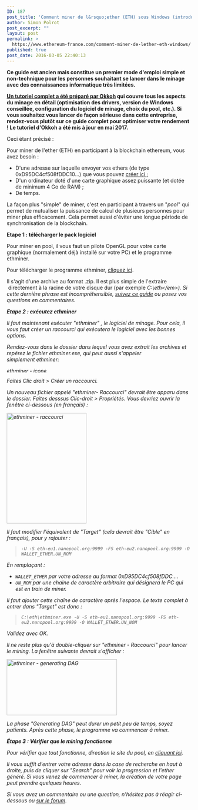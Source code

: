 ```yaml
---
ID: 187
post_title: 'Comment miner de l&rsquo;ether (ETH) sous Windows (introduction pour débutant)'
author: Simon Polrot
post_excerpt: ""
layout: post
permalink: >
  https://www.ethereum-france.com/comment-miner-de-lether-eth-windows/
published: true
post_date: 2016-03-05 22:40:13
---
```

<strong>Ce guide est ancien mais constitue un premier mode d'emploi simple et non-technique pour les personnes souhaitant se lancer dans le minage avec des connaissances informatique très limitées.</strong>

<strong><a href="https://www.ethereum-france.com/tutoriel-complet-pour-miner-sur-la-blockchain-ethereum-mai-2017/">Un tutoriel complet a été préparé par Okkoh</a> qui couvre tous les aspects du minage en détail (optimisation des drivers, version de Windows conseillée, configuration du logiciel de minage, choix du pool, etc.). Si vous souhaitez vous lancer de façon sérieuse dans cette entreprise, rendez-vous plutôt sur ce guide complet pour optimiser votre rendement ! Le tutoriel d'Okkoh a été mis à jour en mai 2017.</strong>

Ceci étant précisé :

Pour miner de l'ether (ETH) en participant à la blockchain ethereum, vous avez besoin :
<ul>
 	<li>D'une adresse sur laquelle envoyer vos ethers (de type 0xD95DC4cf508fDDC10...) que vous pouvez <a href="http://www.ethereum-france.com/creer-et-gerer-son-portefeuille-dether-en-2-minutes-avec-myetherwallet-com/">créer ici ;</a></li>
 	<li>D'un ordinateur doté d'une carte graphique assez puissante (et dotée de minimum 4 Go de RAM) ;</li>
 	<li>De temps.</li>
</ul>
La façon plus "simple" de miner, c'est en participant à travers un "<em>pool</em>" qui permet de mutualiser la puissance de calcul de plusieurs personnes pour miner plus efficacement. Cela permet aussi d'éviter une longue période de synchronisation de la blockchain.

<strong>Etape 1 : télécharger le pack logiciel</strong>

Pour miner en pool, il vous faut un pilote OpenGL pour votre carte graphique (normalement déjà installé sur votre PC) et le programme ethminer.

Pour télécharger le programme ethminer, <a href="https://github.com/ethereum-mining/ethminer/releases/tag/v0.12.0.dev2">cliquez ici</a>.

Il s'agit d'une archive au format .zip. Il est plus simple de l'extraire  directement à la racine de votre disque dur (par exemple <em>C:\eth\</em>). Si cette dernière phrase est incompréhensible, <a href="http://windows.microsoft.com/fr-fr/windows/compress-uncompress-files-zip-files#1TC=windows-7">suivez ce guide</a> ou posez vos questions en commentaires.

<strong>Etape 2 : exécutez ethminer</strong>

Il faut maintenant exécuter "<em>ethminer</em>" , le logiciel de minage. Pour cela, il vous faut créer un raccourci qui exécutera le logiciel avec les bonnes options.

Rendez-vous dans le dossier dans lequel vous avez extrait les archives et repérez le fichier <em>ethminer.exe, </em>qui peut aussi s'appeler simplement <em>ethminer</em>:

<img class="size-medium wp-image-192 alignnone" src="http://www.ethereum-france.com/wp-content/uploads/2016/02/ethminer-icone-300x13.png" alt="ethminer - icone" width="300" height="13" />

Faites <em>Clic droit &gt; Créer un raccourci.</em>

Un nouveau fichier appelé "<em>ethminer- Raccourci</em>" devrait être apparu dans le dossier. Faites desssus <em>Clic-droit &gt; Propriétés. </em>Vous devriez ouvrir la fenêtre ci-dessous (en français) :

<img class="size-medium wp-image-195 aligncenter" src="http://www.ethereum-france.com/wp-content/uploads/2016/02/ethminer-raccourci-1-217x300.png" alt="ethminer - raccourci" width="217" height="300" />

Il faut modifier l'équivalent de "<em>Target"</em> (cela devrait être "<em>Cible</em>" en français), pour y rajouter :
<blockquote><code>-U -S eth-eu1.nanopool.org:9999 -FS eth-eu2.nanopool.org:9999 -O WALLET_ETHER.UN_NOM</code></blockquote>
En remplaçant :
<ul>
 	<li><code>WALLET_ETHER</code> par votre adresse au format 0xD95DC4cf508fDDC....</li>
 	<li><code>UN_NOM</code> par une chaine de caractère arbitraire qui désignera le PC qui est en train de miner.</li>
</ul>
Il faut ajouter cette chaîne de caractère après l'espace. Le texte complet à entrer dans "<em>Target</em>" est donc :
<blockquote><code>C:\eth\ethminer.exe -U -S eth-eu1.nanopool.org:9999 -FS eth-eu2.nanopool.org:9999 -O WALLET_ETHER.UN_NOM
</code></blockquote>
Validez avec <em>OK</em>.

Il ne reste plus qu'à double-cliquer sur "ethminer - Raccourci" pour lancer le mining. La fenêtre suivante devrait s'afficher :

<img class="size-medium wp-image-196 alignnone" src="http://www.ethereum-france.com/wp-content/uploads/2016/02/ethminer-generating-DAG-300x152.png" alt="ethminer - generating DAG" width="300" height="152" />

La phase "<em>Generating DAG</em>" peut durer un petit peu de temps, soyez patients. Après cette phase, le programme va commencer à miner.

<strong>Étape 3 : Vérifier que le <em>mining</em> fonctionne
</strong>

Pour vérifier que tout fonctionne, direction le site du pool, en <a href="http://eth.nanopool.org/">cliquant ici</a>.

Il vous suffit d'entrer votre adresse dans la case de recherche en haut à droite, puis de cliquer sur "<em>Search</em>" pour voir la progression et l'ether généré. Si vous venez de commencer à miner, la création de votre page peut prendre quelques heures.

Si vous avez un commentaire ou une question, n'hésitez pas à réagir ci-dessous ou <a href="https://cryptofr.com">sur</a><a href="https://cryptofr.com"> l</a><a href="https://cryptofr.com">e</a><a href="https://cryptofr.com"> forum</a>.